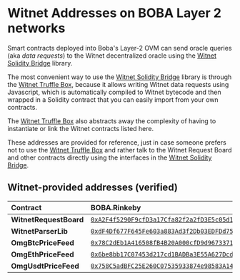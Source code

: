 # Witnet Addresses on BOBA Layer 2 networks

Smart contracts deployed into Boba's Layer-2 OVM can send oracle queries (aka _data requests_) to the Witnet decentralized oracle using the [Witnet Solidity Bridge] library.

The most convenient way to use the [Witnet Solidity Bridge] library is through the [Witnet Truffle Box], because it
allows writing Witnet data requests using Javascript, which is automatically compiled to Witnet bytecode and then
wrapped in a Solidity contract that you can easily import from your own contracts.

The [Witnet Truffle Box] also abstracts away the complexity of having to instantiate or link the Witnet contracts
listed here. 

These addresses are provided for reference, just in case someone prefers not to use the [Witnet Truffle Box] and
rather talk to the Witnet Request Board and other contracts directly using the interfaces in the [Witnet Solidity Bridge].

## Witnet-provided addresses (verified)

| Contract | BOBA.Rinkeby | BOBA.Mainnet |
| :------- | :----------- | :----------- |
| **WitnetRequestBoard** | [`0xA2F4f5290F9cfD3a17Cfa82f2a2fD3E5c05d1442`](https://blockexplorer.rinkeby.boba.network/address/0xA2F4f5290F9cfD3a17Cfa82f2a2fD3E5c05d1442/contracts) | Stay tuned!
| **WitnetParserLib**  | [`0xdF4Df677F645Fe603a883Ad3f2Db03EDFDd75F5C`](https://blockexplorer.rinkeby.boba.network/address/0xdF4Df677F645Fe603a883Ad3f2Db03EDFDd75F5C/contracts) | Stay tuned!
| **OmgBtcPriceFeed**  | [`0x78C2dEb1A416508fB4B20A000cfD9d9673371e00`](https://blockexplorer.rinkeby.boba.network/address/0x78C2dEb1A416508fB4B20A000cfD9d9673371e00/contracts) | Stay tuned!
| **OmgEthPriceFeed**  | [`0x6be8bb17C07453d217cd1BADBa3E55A627DcdD2A`](https://blockexplorer.rinkeby.boba.network/address/0x6be8bb17C07453d217cd1BADBa3E55A627DcdD2A/contracts) | Stay tuned!
| **OmgUsdtPriceFeed** | [`0x758C5adBFC25E260C07535933874e98583A14d41`](https://blockexplorer.rinkeby.boba.network/address/0x758C5adBFC25E260C07535933874e98583A14d41/contracts) | Stay tuned!

[Witnet Solidity Bridge]: https://github.com/witnet/witnet-solidity-bridge
[Witnet Truffle Box]: /try/use-from-ethereum
